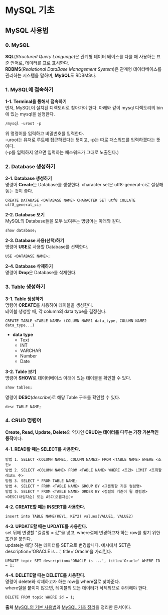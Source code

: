 # MySQL 기초

## MySQL 사용법
### 0. MySQL
**SQL**(*Structured Query Language*)은 관계형 데이터 베이스를 다룰 때 사용하는 표준 언어로, 데이터를 표로 표시한다.   
**RDBMS**(*Realational DataBase Management System*)은 관계형 데이터베이스를 관리하는 시스템을 말하며, **MySQL**도 RDBMS다.   

### 1. MySQL에 접속하기
**1-1. Terminal을 통해서 접속하기**   
먼저, MySQL이 설치된 디렉토리로 찾아가야 한다.
아래와 같이 mysql 디렉토리의 bin에 있는 mysql을 실행한다.
```
/mysql -uroot -p
```
위 명령어를 입력하고 비밀번호를 입력한다.   
-uroot는 유저로 루트에 접근하겠다는 뜻이고, -p는 따로 패스워드를 입력하겠다는 뜻이다.   
(-p를 입력하지 않으면 입력하는 패스워드가 그대로 노출된다.)

### 2. Database 생성하기
**2-1. Database 생성하기**   
명령어 **Create**는 Database를 생성한다.
character set은 utf8-general-ci로 설정해 놓는 것이 좋다.
```
CREATE DATABASE <DATABASE NAME> CHARACTER SET utf8 COLLATE
utf8_general_ci;
```
**2-2. Database 보기**   
MySQL의 Database들을 모두 보여주는 명령어는 아래와 같다.
```
show database;
```
**2-3. Database 사용(선택)하기**   
명령어 **USE**로 사용할 Database를 선택한다.
```
USE <DATABASE NAME>;
```
**2-4. Database 삭제하기**   
명령어 **Drop**은 Database를 삭제한다.

### 3. Table 생성하기
**3-1. Table 생성하기**   
명령어 **CREATE**를 사용하여 테이블을 생성한다.   
테이블 생성할 때, 각 column의 data type을 결정한다.
```
CREATE TABLE <TABLE NAME> (COLUMN NAME1 data_type, COLUMN NAME2 data_type...)
```
- **data type**
  - Text
  - INT
  - VARCHAR
  - Number
  - Date   

**3-2. Table 보기**   
명령어 **SHOW**로 데이터베이스 아래에 있는 테이블을 확인할 수 있다.
```
show tables;
```
명령어 **DESC**(*describe*)로 해당 Table 구조를 확인할 수 있다.
```
desc TABLE NAME;
```

### 4. CRUD 명령어   
**Create, Read, Update, Delete**의 약자인 **CRUD는 데이터를 다루는 가장 기본적인 동작**이다.   
   
**4-1. READ할 때는 SELECT를 사용한다.**   
```
방법 1. SELECT <COLUMN NAME1, COLUMN NAME2> FROM <TABLE NAME> WHERE <조건>
방법 2. SELECT <COLUMN NAME> FROM <TABLE NAME> WHERE <조건> LIMIT <조회할 레코드 수>
방법 3. SELECT * FROM TABLE NAME;
방법 4. SELECT * FROM <TABLE NAME> GROUP BY <그룹핑할 기준 컬럼명>
방법 5. SELECT * FROM <TABLE NAME> ORDER BY <정렬의 기준이 될 컬럼명><DESC(내림차순) 또는 ASC(오름차순)>
```
**4-2. CREATE할 때는 INSERT를 사용한다.**   
```
insert into TABLE NAME(KEY1, KEY2) values(VALUE1, VALUE2)
``` 
**4-3. UPDATE할 때는 UPDATE를 사용한다.**   
set 뒤에 변경할 "컬럼명 = 값"을 넣고, where절에 변경하고자 하는 row를 찾기 위한 조건을 붙인다.   
update는 해당 하는 데이터를 SET으로 변경합니다. 예시에서 SET은 description='ORACLE is ...', title='Oracle'을 가리킨다.
```
UPDATE topic SET description='ORACLE is ...', title='Oracle' WHERE ID = 1;
```
**4-4. DELETE할 때는 DELETE를 사용한다.**   
명령어 delete와 삭제하고자 하는 row를 where절로 찾아준다.   
where절을 붙이지 않으면, 테이블의 모든 데이터가 삭제되므로 주의해야 한다.
```
DELETE FROM topic WHERE id = 1;
``` 

**출처** [MySQL의 기본 사용법](https://developer88.tistory.com/20)과 [MySQL 기초 정리](https://ahn3330.tistory.com/85)을 정리한 문서이다.
